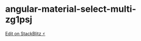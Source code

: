 # angular-material-select-multi-zg1psj

[Edit on StackBlitz ⚡️](https://stackblitz.com/edit/angular-material-select-multi-zg1psj)